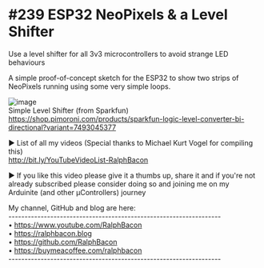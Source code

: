 # #239 ESP32 NeoPixels & a Level Shifter  
Use a level shifter for all 3v3 microcontrollers to avoid strange LED behaviours  

A simple proof-of-concept sketch for the ESP32 to show two strips of NeoPixels running using some very simple loops.

![image](https://user-images.githubusercontent.com/20911308/156339865-c7ba84e5-b2cf-40ff-9232-38b7ebd0e429.png)  
Simple Level Shifter (from Sparkfun)  
https://shop.pimoroni.com/products/sparkfun-logic-level-converter-bi-directional?variant=7493045377 

► List of all my videos
(Special thanks to Michael Kurt Vogel for compiling this)  
http://bit.ly/YouTubeVideoList-RalphBacon

► If you like this video please give it a thumbs up, share it and if you're not already subscribed please consider doing so and joining me on my Arduinite (and other μControllers) journey

My channel, GitHub and blog are here:  
\------------------------------------------------------------------  
• https://www.youtube.com/RalphBacon  
• https://ralphbacon.blog  
• https://github.com/RalphBacon  
• https://buymeacoffee.com/ralphbacon  
\------------------------------------------------------------------
